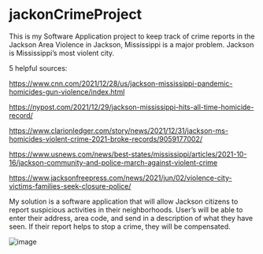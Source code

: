 # jackonCrimeProject
This is my Software Application project to keep track of crime reports in the Jackson Area
Violence in Jackson, Mississippi is a major problem. Jackson is Mississippi’s most violent city.

5 helpful sources:

https://www.cnn.com/2021/12/28/us/jackson-mississippi-pandemic-homicides-gun-violence/index.html

https://nypost.com/2021/12/29/jackson-mississippi-hits-all-time-homicide-record/

https://www.clarionledger.com/story/news/2021/12/31/jackson-ms-homicides-violent-crime-2021-broke-records/9059177002/

https://www.usnews.com/news/best-states/mississippi/articles/2021-10-16/jackson-community-and-police-march-against-violent-crime

https://www.jacksonfreepress.com/news/2021/jun/02/violence-city-victims-families-seek-closure-police/


My solution is a software application that will allow Jackson citizens to report suspicious activities in their neighborhoods. 
User’s will be able to enter their address, area code, and send in a description of what they have seen. 
If their report helps to stop a crime, they will be compensated.

![image](https://user-images.githubusercontent.com/97464529/161778929-1892b2fc-ba56-470c-8198-8436444caeee.png)


